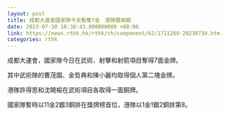 ```yaml
---
layout: post
title: 成都大運會國家隊今天暫奪7金　港隊獲兩銅
date: 2023-07-30 18:30:43.000000000 +08:00
link: https://news.rthk.hk/rthk/ch/component/k2/1711269-20230730.htm
categories: rthk
---
```


成都大運會，國家隊今日在武術、射擊和射箭項目奪得7面金牌。

其中武術隊的曹茂園、金哲典和陳小麗均取得個人第二塊金牌。

港隊許得恩和沈曉榆在武術項目各取得一面銅牌。

國家隊暫時以11金2銀3銅排在獎牌榜首位，港隊以1金1銀2銅排第8。
